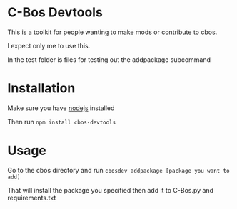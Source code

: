# C-Bos Devtools
 This is a toolkit for people wanting to make mods or contribute to cbos.

 I expect only me to use this.

 In the test folder is files for testing out the addpackage subcommand

# Installation
 Make sure you have [nodejs](https://nodejs.org) installed

 Then run `npm install cbos-devtools`

# Usage
 Go to the cbos directory and run `cbosdev addpackage [package you want to add]`

 That will install the package you specified then add it to C-Bos.py and requirements.txt